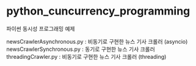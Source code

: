 # python_cuncurrency_programming
파이썬 동시성 프로그래밍 예제

newsCrawlerAsynchronous.py : 비동기로 구현한 뉴스 기사 크롤러 (asyncio)
newsCrawlerSynchronous.py : 동기로 구현한 뉴스 기사 크롤러
threadingCrawler.py : 비동기로 구현한 뉴스 기사 크롤러 (threading)
